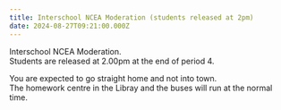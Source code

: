 ```yaml
---
title: Interschool NCEA Moderation (students released at 2pm)
date: 2024-08-27T09:21:00.000Z
---
```

Interschool NCEA Moderation.  
Students are released at 2.00pm at the end of period 4.

You are expected to go straight home and not into town.  
The homework centre in the Libray and the buses will run at the normal time.
